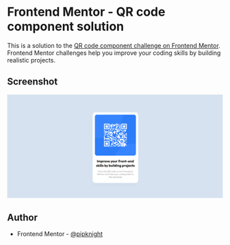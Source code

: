 # Frontend Mentor - QR code component solution

This is a solution to the [QR code component challenge on Frontend Mentor](https://www.frontendmentor.io/challenges/qr-code-component-iux_sIO_H). Frontend Mentor challenges help you improve your coding skills by building realistic projects.

## Screenshot

![](./screenshot.jpg)

## Author

- Frontend Mentor - [@pipknight](https://www.frontendmentor.io/profile/pipknight)
